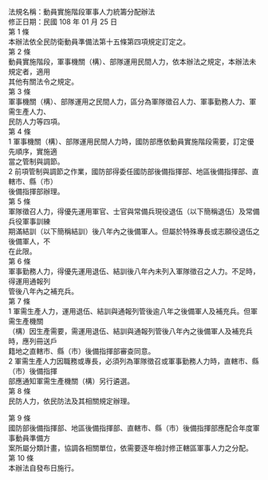 法規名稱：動員實施階段軍事人力統籌分配辦法  
修正日期：民國 108 年 01 月 25 日  
第 1 條  
本辦法依全民防衛動員準備法第十五條第四項規定訂定之。  
第 2 條  
動員實施階段，軍事機關（構）、部隊運用民間人力，依本辦法之規定，本辦法未規定者，適用  
其他有關法令之規定。  
第 3 條  
軍事機關（構）、部隊運用之民間人力，區分為軍隊徵召人力、軍事勤務人力、軍需生產人力、  
民防人力等四項。  
第 4 條  
1 軍事機關（構）、部隊運用民間人力時，國防部應依動員實施階段需要，訂定優先順序，實施適  
當之管制與調節。  
2 前項管制與調節之作業，國防部得委任國防部後備指揮部、地區後備指揮部、直轄市、縣（市）  
後備指揮部辦理。  
第 5 條  
軍隊徵召人力，得優先運用軍官、士官與常備兵現役退伍（以下簡稱退伍）及常備兵役軍事訓練  
期滿結訓（以下簡稱結訓）後八年內之後備軍人。但屬於特殊專長或志願役退伍之後備軍人，不  
在此限。  
第 6 條  
軍事勤務人力，得優先運用退伍、結訓後八年內未列入軍隊徵召之人力。不足時，得運用通報列  
管後八年內之補充兵。  
第 7 條  
1 軍需生產人力，運用退伍、結訓與通報列管後逾八年之後備軍人及補充兵。但軍需生產機關  
（構）因生產需要，需運用退伍、結訓與通報列管後八年內之後備軍人及補充兵時，應列冊送戶  
籍地之直轄市、縣（市）後備指揮部審查同意。  
2 軍需生產人力因職務或專長，必須列為軍隊徵召或軍事勤務人力時，直轄市、縣（市）後備指揮  
部應通知軍需生產機關（構）另行遴選。  
第 8 條  
民防人力，依民防法及其相關規定辦理。  


第 9 條  
國防部後備指揮部、地區後備指揮部、直轄市、縣（市）後備指揮部應配合年度軍事動員準備方  
案所屬分類計畫，協調各相關單位，依需要逐年檢討修正轄區軍事人力之分配。  
第 10 條  
本辦法自發布日施行。  


